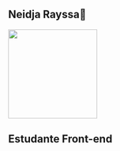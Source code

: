 ## Neidja Rayssa👾


 
<div style="display: inline-block;">
  <img height="180em"  src="https://octodex.github.com/images/daftpunktocat-thomas.gif"/>
  
<h2> Estudante Front-end 
</h2>





























<!--
**NeidjaRayssa/NeidjaRayssa** is a ✨ _special_ ✨ repository because its `README.md` (this file) appears on your GitHub profile.

Here are some ideas to get you started:

- 🔭 I’m currently working on ...
- 🌱 I’m currently learning ...
- 👯 I’m looking to collaborate on ...
- 🤔 I’m looking for help with ...
- 💬 Ask me about ...
- 📫 How to reach me: ...
- 😄 Pronouns: ...
- ⚡ Fun fact: ...
-->
